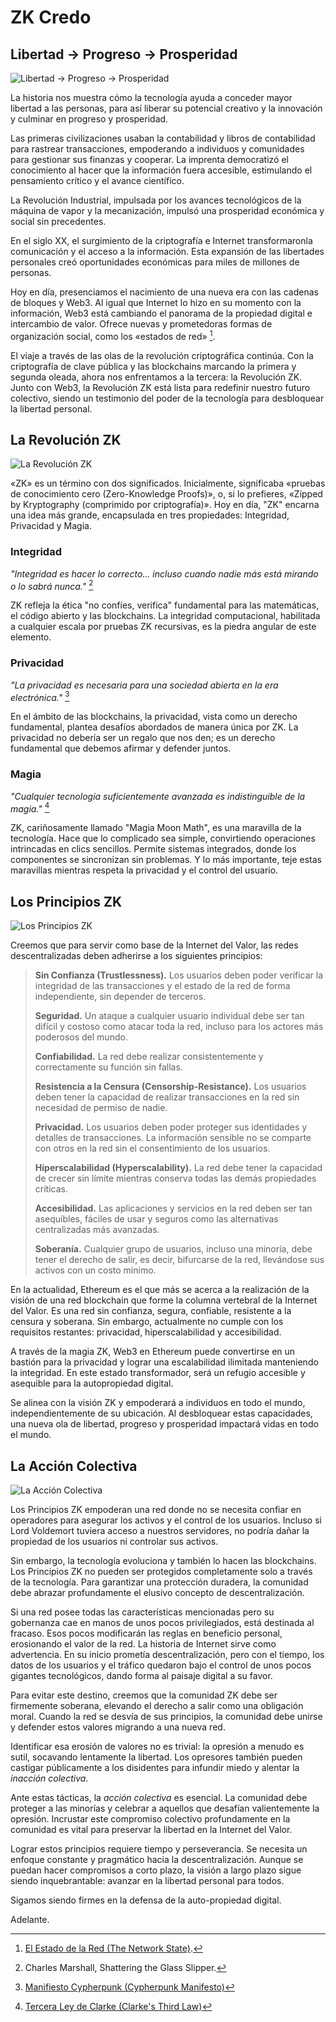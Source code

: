 # ZK Credo

## Libertad → Progreso → Prosperidad

![Libertad → Progreso → Prosperidad](freedom-progress-prosperity.jpeg)

La historia nos muestra cómo la tecnología ayuda a conceder mayor libertad a las personas, para así liberar su potencial creativo y la innovación y culminar en progreso y prosperidad.

Las primeras civilizaciones usaban la contabilidad y libros de contabilidad para rastrear transacciones, empoderando a individuos y comunidades para gestionar sus finanzas y cooperar. La imprenta democratizó el conocimiento al hacer que la información fuera accesible, estimulando el pensamiento crítico y el avance científico.

La Revolución Industrial, impulsada por los avances tecnológicos de la máquina de vapor y la mecanización, impulsó una prosperidad económica y social sin precedentes.

En el siglo XX, el surgimiento de la criptografía e Internet transformaronla comunicación y el acceso a la información. Esta expansión de las libertades personales creó oportunidades económicas para miles de millones de personas.

Hoy en día, presenciamos el nacimiento de una nueva era con las cadenas de bloques y Web3. Al igual que Internet lo hizo en su momento con la información, Web3 está cambiando el panorama de la propiedad digital e intercambio de valor. Ofrece nuevas y prometedoras formas de organización social, como los «estados de red» [^1].

El viaje a través de las olas de la revolución criptográfica continúa. Con la criptografía de clave pública y las blockchains marcando la primera y segunda oleada, ahora nos enfrentamos a la tercera: la Revolución ZK. Junto con Web3, la Revolución ZK está lista para redefinir nuestro futuro colectivo, siendo un testimonio del poder de la tecnología para desbloquear la libertad personal.

## La Revolución ZK

![La Revolución ZK](zk-revolution.jpeg)

 «ZK» es un término con dos significados. Inicialmente, significaba «pruebas de conocimiento cero (Zero-Knowledge Proofs)», o, si lo prefieres, «Zipped by Kryptography (comprimido por criptografía)». Hoy en día, "ZK" encarna una idea más grande, encapsulada en tres propiedades: Integridad, Privacidad y Magia.

### Integridad

*"Integridad es hacer lo correcto... incluso cuando nadie más está mirando o lo sabrá nunca."* [^3]

ZK refleja la ética "no confíes, verifica" fundamental para las matemáticas, el código abierto y las blockchains. La integridad computacional, habilitada a cualquier escala por pruebas ZK recursivas, es la piedra angular de este elemento.

### Privacidad

*"La privacidad es necesaria para una sociedad abierta en la era electrónica."* [^4]

En el ámbito de las blockchains, la privacidad, vista como un derecho fundamental, plantea desafíos abordados de manera única por ZK. La privacidad no debería ser un regalo que nos den; es un derecho fundamental que debemos afirmar y defender juntos.

### Magia

*"Cualquier tecnología suficientemente avanzada es indistinguible de la magia."* [^5]

ZK, cariñosamente llamado "Magia Moon Math", es una maravilla de la tecnología. Hace que lo complicado sea simple, convirtiendo operaciones intrincadas en clics sencillos. Permite sistemas integrados, donde los componentes se sincronizan sin problemas. Y lo más importante, teje estas maravillas mientras respeta la privacidad y el control del usuario.

## Los Principios ZK

![Los Principios ZK](zk-principles.jpeg)

Creemos que para servir como base de la Internet del Valor, las redes descentralizadas deben adherirse a los siguientes principios:

> **Sin Confianza (Trustlessness).** Los usuarios deben poder verificar la integridad de las transacciones y el estado de la red de forma independiente, sin depender de terceros.
>
> **Seguridad.** Un ataque a cualquier usuario individual debe ser tan difícil y costoso como atacar toda la red, incluso para los actores más poderosos del mundo.
>
> **Confiabilidad.** La red debe realizar consistentemente y correctamente su función sin fallas.
>
> **Resistencia a la Censura (Censorship-Resistance).** Los usuarios deben tener la capacidad de realizar transacciones en la red sin necesidad de permiso de nadie.
>
> **Privacidad.** Los usuarios deben poder proteger sus identidades y detalles de transacciones. La información sensible no se comparte con otros en la red sin el consentimiento de los usuarios.
>
> **Hiperscalabilidad (Hyperscalability).** La red debe tener la capacidad de crecer sin límite mientras conserva todas las demás propiedades críticas.
>
> **Accesibilidad.** Las aplicaciones y servicios en la red deben ser tan asequibles, fáciles de usar y seguros como las alternativas centralizadas más avanzadas.
>
> **Soberanía.** Cualquier grupo de usuarios, incluso una minoría, debe tener el derecho de salir, es decir, bifurcarse de la red, llevándose sus activos con un costo mínimo.

En la actualidad, Ethereum es el que más se acerca a la realización de la visión de una red blockchain que forme la columna vertebral de la Internet del Valor. Es una red sin confianza, segura, confiable, resistente a la censura y soberana. Sin embargo, actualmente no cumple con los requisitos restantes: privacidad, hiperscalabilidad y accesibilidad.

A través de la magia ZK, Web3 en Ethereum puede convertirse en un bastión para la privacidad y lograr una escalabilidad ilimitada manteniendo la integridad. En este estado transformador, será un refugio accesible y asequible para la autopropiedad digital.

Se alinea con la visión ZK y empoderará a individuos en todo el mundo, independientemente de su ubicación. Al desbloquear estas capacidades, una nueva ola de libertad, progreso y prosperidad impactará vidas en todo el mundo.

## La Acción Colectiva

![La Acción Colectiva](the-collective-action.jpeg)

Los Principios ZK empoderan una red donde no se necesita confiar en operadores para asegurar los activos y el control de los usuarios. Incluso si Lord Voldemort tuviera acceso a nuestros servidores, no podría dañar la propiedad de los usuarios ni controlar sus activos.

Sin embargo, la tecnología evoluciona y también lo hacen las blockchains. Los Principios ZK no pueden ser protegidos completamente solo a través de la tecnología. Para garantizar una protección duradera, la comunidad debe abrazar profundamente el elusivo concepto de descentralización.

Si una red posee todas las características mencionadas pero su gobernanza cae en manos de unos pocos privilegiados, está destinada al fracaso. Esos pocos modificarán las reglas en beneficio personal, erosionando el valor de la red. La historia de Internet sirve como advertencia. En su inicio prometía descentralización, pero con el tiempo, los datos de los usuarios y el tráfico quedaron bajo el control de unos pocos gigantes tecnológicos, dando forma al paisaje digital a su favor.

Para evitar este destino, creemos que la comunidad ZK debe ser firmemente soberana, elevando el derecho a salir como una obligación moral. Cuando la red se desvía de sus principios, la comunidad debe unirse y defender estos valores migrando a una nueva red.

Identificar esa erosión de valores no es trivial: la opresión a menudo es sutil, socavando lentamente la libertad. Los opresores también pueden castigar públicamente a los disidentes para infundir miedo y alentar la *inacción colectiva*.

Ante estas tácticas, la *acción colectiva* es esencial. La comunidad debe proteger a las minorías y celebrar a aquellos que desafían valientemente la opresión. Incrustar este compromiso colectivo profundamente en la comunidad es vital para preservar la libertad en la Internet del Valor.

Lograr estos principios requiere tiempo y perseverancia. Se necesita un enfoque constante y pragmático hacia la descentralización. Aunque se puedan hacer compromisos a corto plazo, la visión a largo plazo sigue siendo inquebrantable: avanzar en la libertad personal para todos.

Sigamos siendo firmes en la defensa de la auto-propiedad digital.

Adelante. 

[^1]: [El Estado de la Red (The Network State)](https://thenetworkstate.com/the-network-state-in-one-sentence).
[^2]: [Comprimido por Criptografía (Zipped by Kryptography)](https://twitter.com/vitalikbuterin/status/1309298689156866048)
[^3]: Charles Marshall, Shattering the Glass Slipper.
[^4]: [Manifiesto Cypherpunk (Cypherpunk Manifesto)](https://nakamotoinstitute.org/static/docs/cypherpunk-manifesto.txt)
[^5]: [Tercera Ley de Clarke (Clarke's Third Law)](https://en.wikipedia.org/wiki/Clarke%27s_three_laws)
